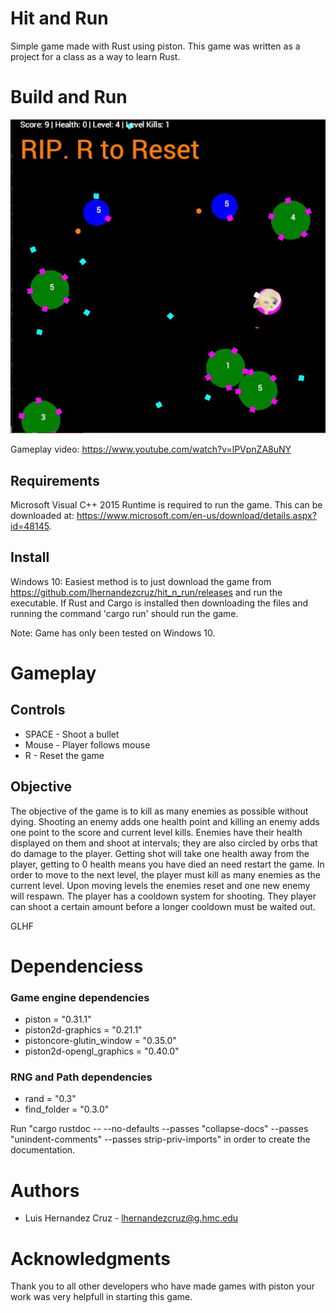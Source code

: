# Hit and Run
Simple game made with Rust using piston. This game was written as a project for a class as a way to learn Rust.

# Build and Run
![Image of game](images/screenshot1.JPG?raw=true "Image of Hit and Run")

Gameplay video: https://www.youtube.com/watch?v=lPVpnZA8uNY

## Requirements
Microsoft Visual C++ 2015 Runtime is required to run the game. This can be downloaded at: https://www.microsoft.com/en-us/download/details.aspx?id=48145.

## Install
Windows 10: Easiest method is to just download the game from https://github.com/lhernandezcruz/hit_n_run/releases and run the executable.
If Rust and Cargo is installed then downloading the files and running the command 'cargo run' should run the game. 

Note: Game has only been tested on Windows 10.
# Gameplay
## Controls
* SPACE - Shoot a bullet
* Mouse - Player follows mouse
* R     - Reset the game

## Objective
The objective of the game is to kill as many enemies as possible without dying. Shooting an enemy adds one health point and killing an enemy adds one point to the score and current level kills. Enemies have their health displayed on them and shoot at intervals; they are also circled by orbs that do damage to the player. Getting shot will take one health away from the player, getting to 0 health means you have died an need restart the game. In order to move to the next level, the player must kill as many enemies as the current level. Upon moving levels the enemies reset and one new enemy will respawn. The player has a cooldown system for shooting. They player can shoot a certain amount before a longer cooldown must be waited out. 

GLHF

# Dependenciess
### Game engine dependencies
* piston = "0.31.1" 
* piston2d-graphics = "0.21.1"
* pistoncore-glutin_window = "0.35.0"
* piston2d-opengl_graphics = "0.40.0"

### RNG and Path dependencies
* rand = "0.3"
* find_folder = "0.3.0"

Run "cargo rustdoc -- --no-defaults --passes "collapse-docs" --passes "unindent-comments" --passes strip-priv-imports" in order to create the documentation.
# Authors
* Luis Hernandez Cruz - lhernandezcruz@g.hmc.edu

# Acknowledgments
Thank you to all other developers who have made games with piston your work was very helpfull in starting this game.
